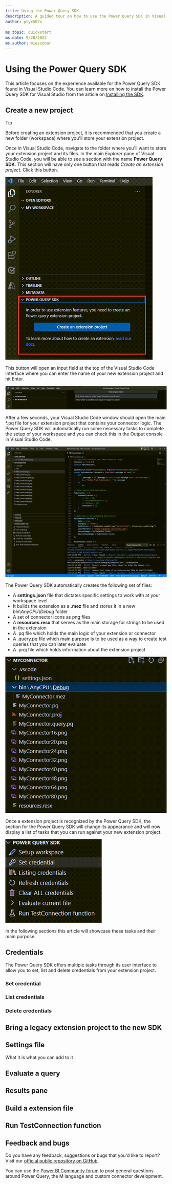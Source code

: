 ```yaml
---
title: Using the Power Query SDK 
description: A guided tour on how to use the Power Query SDK in Visual Studio and the core functionality provided through it
author: ptyx507x

ms.topic: quickstart
ms.date: 9/20/2022
ms.author: miescobar
---
```


# Using the Power Query SDK

This article focuses on the experience available for the Power Query SDK found in Visual Studio Code. You can learn more on how to install the Power Query SDK for Visual Studio from the article on [Installing the SDK](/powerquery-docs/InstallingSDK.md).


## Create a new project

>[!TIP]
>Before creating an extension project, it is recommended that you create a new folder (workspace) where you'll store your extension project.

Once in Visual Studio Code, navigate to the folder where you'll want to store your extension project and its files. In the main *Explorer* pane of Visual Studio Code, you will be able to see a section with the name **Power Query SDK**. This section will have only one button that reads *Create an extension project*. Click this button.

![Create a new extension project button in Visual Studio Code](media/power-query-sdk-vs-code/create-new-extension.png)

This button will open an input field at the top of the Visual Studio Code interface where you can enter the name of your new extension project and hit Enter.

![Creating a new extension project and naming the project](media/power-query-sdk-vs-code/new-project-name.png)

After a few seconds, your Visual Studio Code window should open the main *.pq file for your extension project that contains your connector logic. The Power Query SDK will automatically run some necessary tasks to complete the setup of your workspace and you can check this in the Output console in Visual Studio Code.

![Extension project created using the Hello World template](media/power-query-sdk-vs-code/extension-project-created.png)

The Power Query SDK automatically creates the following set of files:

* A **settings.json** file that dictates specific settings to work with at your workspace level
* It builds the extension as a **.mez** file and stores it in a new *bin\AnyCPU\Debug* folder
* A set of connector icons as png files
* A **resources.resx** that serves as the main storage for strings to be used in the extension
* A .pq file which holds the main logic of your extension or connector
* A .query.pq file which main purpose is to be used as a way to create test queries that you can later evaluate
* A .proj file which holds information about the extension project

![Connector files](media/power-query-sdk-vs-code/connector-files.png)

Once a extension project is recognized by the Power Query SDK, the section for the Power Query SDK will change its appearance and will now display a list of tasks that you can run against your new extension project.

![Tasks inside the Power Query SDK section](media/power-query-sdk-vs-code/ui-driven-tasks.png)

In the following sections this article will showcase these tasks and their main purpose.

## Credentials

The Power Query SDK offers multiple tasks through its user interface to allow you to set, list and delete credentials from your extension project.

### Set credential

### List credentials

### Delete credentials

## Bring a legacy extension project to the new SDK

## Settings file

What it is 
what you can add to it



## Evaluate a query

## Results pane

## Build a extension file

## Run TestConnection function

## Feedback and bugs

Do you have any feedback, suggestions or bugs that you'd like to report? Visit our [official public repository on GitHub](https://github.com/microsoft/vscode-powerquery-sdk).

You can use the [Power BI Community forum](https://community.powerbi.com/t5/Power-Query/bd-p/power-bi-services) to post general questions around Power Query, the M language and custom connector development.